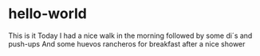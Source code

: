 # hello-world
This is it
Today I had a nice walk in the morning followed by some di´s and push-ups
And some huevos rancheros for breakfast after a nice shower
